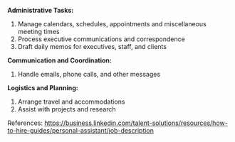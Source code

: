 **Administrative Tasks:**

1. Manage calendars, schedules, appointments and miscellaneous meeting times
2. Process executive communications and correspondence
3. Draft daily memos for executives, staff, and clients

**Communication and Coordination:**

1. Handle emails, phone calls, and other messages

**Logistics and Planning:**

1. Arrange travel and accommodations
2. Assist with projects and research

References:
https://business.linkedin.com/talent-solutions/resources/how-to-hire-guides/personal-assistant/job-description
